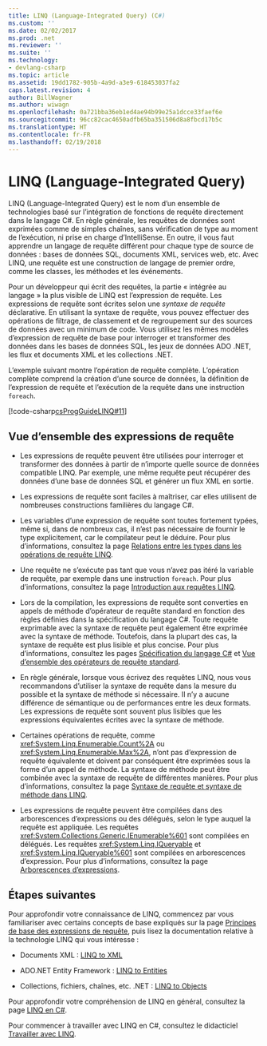 ```yaml
---
title: LINQ (Language-Integrated Query) (C#)
ms.custom: ''
ms.date: 02/02/2017
ms.prod: .net
ms.reviewer: ''
ms.suite: ''
ms.technology:
- devlang-csharp
ms.topic: article
ms.assetid: 19dd1782-905b-4a9d-a3e9-618453037fa2
caps.latest.revision: 4
author: BillWagner
ms.author: wiwagn
ms.openlocfilehash: 0a721bba36eb1ed4ae94b99e25a1dcce33faef6e
ms.sourcegitcommit: 96cc82cac4650adfb65ba351506d8a8fbcd17b5c
ms.translationtype: HT
ms.contentlocale: fr-FR
ms.lasthandoff: 02/19/2018
---
```

# <a name="language-integrated-query-linq"></a>LINQ (Language-Integrated Query)

LINQ (Language-Integrated Query) est le nom d’un ensemble de technologies basé sur l’intégration de fonctions de requête directement dans le langage C#. En règle générale, les requêtes de données sont exprimées comme de simples chaînes, sans vérification de type au moment de l’exécution, ni prise en charge d’IntelliSense. En outre, il vous faut apprendre un langage de requête différent pour chaque type de source de données : bases de données SQL, documents XML, services web, etc. Avec LINQ, une requête est une construction de langage de premier ordre, comme les classes, les méthodes et les événements.

Pour un développeur qui écrit des requêtes, la partie « intégrée au langage » la plus visible de LINQ est l’expression de requête. Les expressions de requête sont écrites selon une *syntaxe de requête* déclarative. En utilisant la syntaxe de requête, vous pouvez effectuer des opérations de filtrage, de classement et de regroupement sur des sources de données avec un minimum de code. Vous utilisez les mêmes modèles d’expression de requête de base pour interroger et transformer des données dans les bases de données SQL, les jeux de données ADO .NET, les flux et documents XML et les collections .NET.

L’exemple suivant montre l’opération de requête complète. L’opération complète comprend la création d’une source de données, la définition de l’expression de requête et l’exécution de la requête dans une instruction `foreach`.

[!code-csharp[csProgGuideLINQ#11](../../../../../samples/snippets/csharp/concepts/linq/index_1.cs)]

## <a name="query-expression-overview"></a>Vue d’ensemble des expressions de requête

-   Les expressions de requête peuvent être utilisées pour interroger et transformer des données à partir de n’importe quelle source de données compatible LINQ. Par exemple, une même requête peut récupérer des données d’une base de données SQL et générer un flux XML en sortie.  
  
-   Les expressions de requête sont faciles à maîtriser, car elles utilisent de nombreuses constructions familières du langage C#.  
  
-   Les variables d’une expression de requête sont toutes fortement typées, même si, dans de nombreux cas, il n’est pas nécessaire de fournir le type explicitement, car le compilateur peut le déduire. Pour plus d’informations, consultez la page [Relations entre les types dans les opérations de requête LINQ](type-relationships-in-linq-query-operations.md).  
  
-   Une requête ne s’exécute pas tant que vous n’avez pas itéré la variable de requête, par exemple dans une instruction `foreach`. Pour plus d’informations, consultez la page [Introduction aux requêtes LINQ](introduction-to-linq-queries.md).  
  
-   Lors de la compilation, les expressions de requête sont converties en appels de méthode d’opérateur de requête standard en fonction des règles définies dans la spécification du langage C#. Toute requête exprimable avec la syntaxe de requête peut également être exprimée avec la syntaxe de méthode. Toutefois, dans la plupart des cas, la syntaxe de requête est plus lisible et plus concise. Pour plus d’informations, consultez les pages [Spécification du langage C#](../../../language-reference/language-specification/index.md) et [Vue d’ensemble des opérateurs de requête standard](standard-query-operators-overview.md).  
  
-   En règle générale, lorsque vous écrivez des requêtes LINQ, nous vous recommandons d’utiliser la syntaxe de requête dans la mesure du possible et la syntaxe de méthode si nécessaire. Il n’y a aucune différence de sémantique ou de performances entre les deux formats. Les expressions de requête sont souvent plus lisibles que les expressions équivalentes écrites avec la syntaxe de méthode.  
  
-   Certaines opérations de requête, comme <xref:System.Linq.Enumerable.Count%2A> ou <xref:System.Linq.Enumerable.Max%2A>, n’ont pas d’expression de requête équivalente et doivent par conséquent être exprimées sous la forme d’un appel de méthode. La syntaxe de méthode peut être combinée avec la syntaxe de requête de différentes manières. Pour plus d’informations, consultez la page [Syntaxe de requête et syntaxe de méthode dans LINQ](query-syntax-and-method-syntax-in-linq.md).  
  
-   Les expressions de requête peuvent être compilées dans des arborescences d’expressions ou des délégués, selon le type auquel la requête est appliquée. Les requêtes <xref:System.Collections.Generic.IEnumerable%601> sont compilées en délégués. Les requêtes <xref:System.Linq.IQueryable> et <xref:System.Linq.IQueryable%601> sont compilées en arborescences d’expression. Pour plus d’informations, consultez la page [Arborescences d’expressions](../../../expression-trees.md).  

## <a name="next-steps"></a>Étapes suivantes

Pour approfondir votre connaissance de LINQ, commencez par vous familiariser avec certains concepts de base expliqués sur la page [Principes de base des expressions de requête](../../../linq/query-expression-basics.md), puis lisez la documentation relative à la technologie LINQ qui vous intéresse :   
-   Documents XML : [LINQ to XML](linq-to-xml.md)  
  
-   ADO.NET Entity Framework : [LINQ to Entities](../../../../framework/data/adonet/ef/language-reference/linq-to-entities.md)  
  
-   Collections, fichiers, chaînes, etc. .NET : [LINQ to Objects](linq-to-objects.md)

Pour approfondir votre compréhension de LINQ en général, consultez la page [LINQ en C#](../../../linq/linq-in-csharp.md).

Pour commencer à travailler avec LINQ en C#, consultez le didacticiel [Travailler avec LINQ](../../../tutorials/working-with-linq.md).




